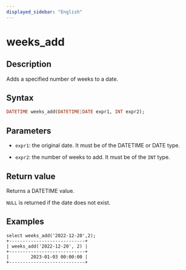 ```yaml
---
displayed_sidebar: "English"
---
```


# weeks_add

## Description

Adds a specified number of weeks to a date.

## Syntax

```Haskell
DATETIME weeks_add(DATETIME|DATE expr1, INT expr2);
```

## Parameters

- `expr1`: the original date. It must be of the DATETIME or DATE type.

- `expr2`: the number of weeks to add. It must be of the `INT` type.

## Return value

Returns a DATETIME value. 

`NULL` is returned if the date does not exist.

## Examples

```Plain
select weeks_add('2022-12-20',2);
+----------------------------+
| weeks_add('2022-12-20', 2) |
+----------------------------+
|        2023-01-03 00:00:00 |
+----------------------------+
```
